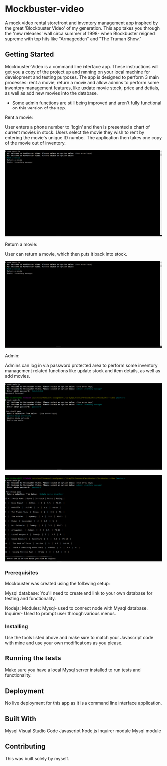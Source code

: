 # Mockbuster-video
A mock video rental storefront and inventory management app inspired by the great 'Blockbuster Video' of my generation. This app takes you through the 'new releases' wall circa summer of 1998- when Blockbuster reigned supreme with top hits like "Armageddon" and "The Truman Show."


## Getting Started

Mockbuster-Video is a command line interface app. These instructions will get you a copy of the project up and running on your local machine for development and testing purposes. The app is designed to perform 3 main processes: rent a movie, return a movie and allow admins to perform some inventory management features, like update movie stock, price and detials, as well as add new movies into the database.

* Some admin functions are still being improved and aren't fully functional on this version of the app.

Rent a movie:

User enters a phone number to 'login' and then is presented a chart of current movies in stock. Users select the movie they wish to rent by entering the movie's unique ID number. The application then takes one copy of the movie out of inventory.

![](images\movie-rental.gif)

Return a movie:

User can return a movie, which then puts it back into stock.

![](images\movie-return.gif)

    
Admin:

Admins can log in via password protected area to perform some inventory management related functions like update stock and item details, as well as add movies. 

![](images\admin.gif)

![](images\update-movie-inventory.png)

### Prerequisites

Mockbuster was created using the following setup:

Mysql database:
    You'll need to create and link to your own database for testing and functionality.

Nodejs: 
    Modules: 
        Mysql- used to connect node with Mysql database. 
        Inquirer- Used to prompt user through various menus.

### Installing

Use the tools listed above and make sure to match your Javascript code with mine and use your own modifications as you please.


## Running the tests

Make sure you have a local Mysql server installed to run tests and functionality.


## Deployment

No live deployment for this app as it is a command line interface application.


## Built With

Mysql
Visual Studio Code
Javascript
Node.js
Inquirer module
Mysql module

## Contributing 
This was built solely by myself.
